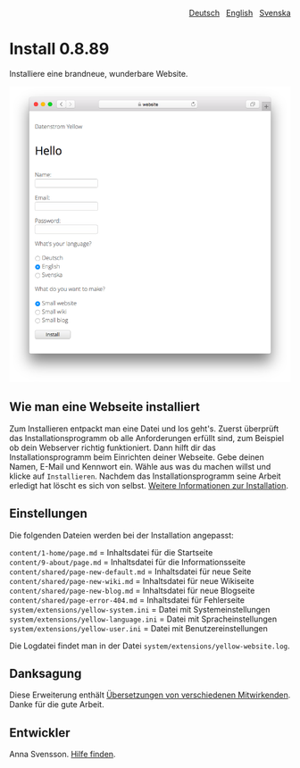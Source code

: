<p align="right"><a href="README-de.md">Deutsch</a> &nbsp; <a href="README.md">English</a> &nbsp; <a href="README-sv.md">Svenska</a></p>

# Install 0.8.89

Installiere eine brandneue, wunderbare Website.

<p align="center"><img src="install-screenshot.png?raw=true" alt="Bildschirmfoto"></p>

## Wie man eine Webseite installiert

Zum Installieren entpackt man eine Datei und los geht's. Zuerst überprüft das Installationsprogramm ob alle Anforderungen erfüllt sind, zum Beispiel ob dein Webserver richtig funktioniert. Dann hilft dir das Installationsprogramm beim Einrichten deiner Webseite. Gebe deinen Namen, E-Mail und Kennwort ein. Wähle aus was du machen willst und klicke auf `Installieren`. Nachdem das Installationsprogramm seine Arbeit erledigt hat löscht es sich von selbst. [Weitere Informationen zur Installation](https://datenstrom.se/de/yellow/help/how-to-get-started).

## Einstellungen

Die folgenden Dateien werden bei der Installation angepasst:

`content/1-home/page.md` = Inhaltsdatei für die Startseite  
`content/9-about/page.md` = Inhaltsdatei für die Informationsseite  
`content/shared/page-new-default.md` = Inhaltsdatei für neue Seite  
`content/shared/page-new-wiki.md` = Inhaltsdatei für neue Wikiseite  
`content/shared/page-new-blog.md` = Inhaltsdatei für neue Blogseite  
`content/shared/page-error-404.md` = Inhaltsdatei für Fehlerseite  
`system/extensions/yellow-system.ini` = Datei mit Systemeinstellungen  
`system/extensions/yellow-language.ini` = Datei mit Spracheinstellungen  
`system/extensions/yellow-user.ini` = Datei mit Benutzereinstellungen  

Die Logdatei findet man in der Datei `system/extensions/yellow-website.log`.

## Danksagung

Diese Erweiterung enthält [Übersetzungen von verschiedenen Mitwirkenden](https://github.com/annaesvensson/yellow-language/graphs/contributors). Danke für die gute Arbeit.

## Entwickler

Anna Svensson. [Hilfe finden](https://datenstrom.se/de/yellow/help/).
